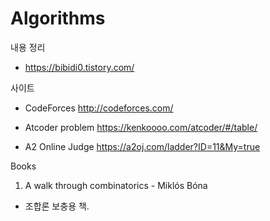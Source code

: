 # Algorithms

내용 정리
 - https://bibidi0.tistory.com/


사이트
 - CodeForces
 http://codeforces.com/

 - Atcoder problem
 https://kenkoooo.com/atcoder/#/table/

 - A2 Online Judge
 https://a2oj.com/ladder?ID=11&My=true


Books

1. A walk through combinatorics - Miklós Bóna
 - 조합론 보충용 책.
